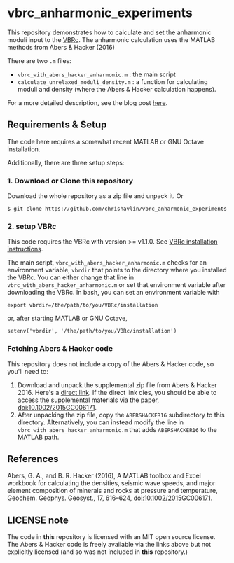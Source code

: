# vbrc_anharmonic_experiments

This repository demonstrates how to calculate and set the anharmonic moduli input
to the [VBRc](https://vbr-calc.github.io/vbr/). The anharmonic calculation uses
the MATLAB methods from Abers & Hacker (2016)

There are two `.m` files: 
* `vbrc_with_abers_hacker_anharmonic.m` : the main script 
* `calculate_unrelaxed_moduli_density.m` : a function for calculating moduli and density (where the Abers & Hacker calculation happens).

For a more detailed description, see the blog post [here]().

## Requirements & Setup 

The code here requires a somewhat recent MATLAB or GNU Octave installation.

Additionally, there are three setup steps:

### 1. Download or Clone this repository 

Download the whole repository as a zip file and unpack it. Or 

```shell
$ git clone https://github.com/chrishavlin/vbrc_anharmonic_experiments
```

### 2. setup VBRc

This code requires the VBRc with version >= v1.1.0. See [VBRc installation instructions](https://vbr-calc.github.io/vbr/gettingstarted/installation/). 

The main script, `vbrc_with_abers_hacker_anharmonic.m` checks for an environment variable, 
`vbrdir` that points to the directory where you installed the VBRc. You can either change 
that line in `vbrc_with_abers_hacker_anharmonic.m` or set that environment variable after 
downloading the VBRc. In bash, you can set an environment variable with 

```shell
export vbrdir=/the/path/to/you/VBRc/installation
```

or, after starting MATLAB or GNU Octave, 

```shell
setenv('vbrdir', '/the/path/to/you/VBRc/installation')
```

### Fetching Abers & Hacker code

This repository does not include a copy of the Abers & Hacker code, so you'll 
need to: 

1. Download and unpack the supplemental zip file from Abers & Hacker 2016. Here's a [direct link](https://agupubs.onlinelibrary.wiley.com/action/downloadSupplement?doi=10.1002%2F2015GC006171&file=ggge20945-sup-0001-2015GC006171-s01.zip). If the direct link dies, you should be able to access the supplemental materials via the paper, [doi:10.1002/2015GC006171](https://doi.org/10.1002/2015GC006171).
2. After unpacking the zip file, copy the `ABERSHACKER16` subdirectory to this directory. Alternatively, you can instead modify the line in `vbrc_with_abers_hacker_anharmonic.m` that adds `ABERSHACKER16` to the MATLAB path.

## References

Abers, G. A., and B. R. Hacker (2016), A MATLAB toolbox and Excel workbook for 
calculating the densities, seismic wave speeds, and major element composition of 
minerals and rocks at pressure and temperature, Geochem. Geophys. Geosyst., 17, 
616–624, [doi:10.1002/2015GC006171](https://doi.org/10.1002/2015GC006171). 

## LICENSE note

The code in **this** repository is licensed with an MIT open source license. The Abers & Hacker 
code is freely available via the links above but not explicitly licensed (and so was not included 
in **this** repository.)